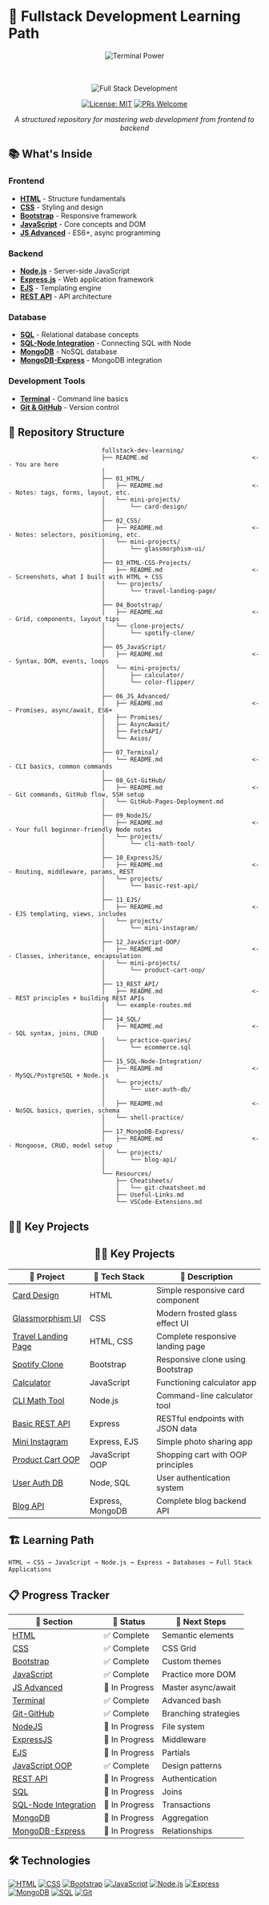 # 🚀 Fullstack Development Learning Path
<div align="center">
<img src="https://media.giphy.com/media/2zeji2UedvZzvIZ45N/giphy.gif" alt="Terminal Power" />
<br><br><br>
  
![Full Stack Development](https://img.shields.io/badge/Full%20Stack-Development-blue?style=for-the-badge)

[![License: MIT](https://img.shields.io/badge/License-MIT-yellow.svg)](https://opensource.org/licenses/MIT)
[![PRs Welcome](https://img.shields.io/badge/PRs-welcome-brightgreen.svg)](http://makeapullrequest.com)

*A structured repository for mastering web development from frontend to backend*

</div>

## 📚 What's Inside

### Frontend
- [**HTML**](#01_html) - Structure fundamentals
- [**CSS**](#02_css) - Styling and design
- [**Bootstrap**](#04_bootstrap) - Responsive framework
- [**JavaScript**](#05_javascript) - Core concepts and DOM
- [**JS Advanced**](#06_js_advanced) - ES6+, async programming

### Backend
- [**Node.js**](#09_nodejs) - Server-side JavaScript
- [**Express.js**](#10_expressjs) - Web application framework
- [**EJS**](#11_ejs) - Templating engine
- [**REST API**](#13_rest_api) - API architecture

### Database
- [**SQL**](#14_sql) - Relational database concepts
- [**SQL-Node Integration**](#15_sql-node-integration) - Connecting SQL with Node
- [**MongoDB**](#16_mongodb) - NoSQL database
- [**MongoDB-Express**](#17_mongodb-express) - MongoDB integration

### Development Tools
- [**Terminal**](#07_terminal) - Command line basics
- [**Git & GitHub**](#08_git-github) - Version control

## 🧩 Repository Structure

```
                          fullstack-dev-learning/
                          ├── README.md                             <-- You are here
                          │
                          ├── 01_HTML/
                          │   ├── README.md                         <-- Notes: tags, forms, layout, etc.
                          │   └── mini-projects/
                          │       └── card-design/
                          │
                          ├── 02_CSS/
                          │   ├── README.md                         <-- Notes: selectors, positioning, etc.
                          │   └── mini-projects/
                          │       └── glassmorphism-ui/
                          │
                          ├── 03_HTML-CSS-Projects/
                          │   ├── README.md                         <-- Screenshots, what I built with HTML + CSS
                          │   └── projects/
                          │       └── travel-landing-page/
                          │
                          ├── 04_Bootstrap/
                          │   ├── README.md                         <-- Grid, components, layout tips
                          │   └── clone-projects/
                          │       └── spotify-clone/
                          │
                          ├── 05_JavaScript/
                          │   ├── README.md                         <-- Syntax, DOM, events, loops
                          │   └── mini-projects/
                          │       ├── calculator/
                          │       └── color-flipper/
                          │
                          ├── 06_JS_Advanced/
                          │   ├── README.md                         <-- Promises, async/await, ES6+
                          │   ├── Promises/
                          │   ├── AsyncAwait/
                          │   ├── FetchAPI/
                          │   └── Axios/
                          │
                          ├── 07_Terminal/
                          │   └── README.md                         <-- CLI basics, common commands
                          │
                          ├── 08_Git-GitHub/
                          │   ├── README.md                         <-- Git commands, GitHub flow, SSH setup
                          │   └── GitHub-Pages-Deployment.md
                          │
                          ├── 09_NodeJS/
                          │   ├── README.md                         <-- Your full beginner-friendly Node notes
                          │   └── projects/
                          │       └── cli-math-tool/
                          │
                          ├── 10_ExpressJS/
                          │   ├── README.md                         <-- Routing, middleware, params, REST
                          │   └── projects/
                          │       └── basic-rest-api/
                          │
                          ├── 11_EJS/
                          │   ├── README.md                         <-- EJS templating, views, includes
                          │   └── projects/
                          │       └── mini-instagram/
                          │
                          ├── 12_JavaScript-OOP/
                          │   ├── README.md                         <-- Classes, inheritance, encapsulation
                          │   └── mini-projects/
                          │       └── product-cart-oop/
                          │
                          ├── 13_REST_API/
                          │   ├── README.md                         <-- REST principles + building REST APIs
                          │   └── example-routes.md
                          │
                          ├── 14_SQL/
                          │   ├── README.md                         <-- SQL syntax, joins, CRUD
                          │   └── practice-queries/
                          │       └── ecommerce.sql
                          │
                          ├── 15_SQL-Node-Integration/
                          │   ├── README.md                         <-- MySQL/PostgreSQL + Node.js
                          │   └── projects/
                          │       └── user-auth-db/
                          │
                          │   ├── README.md                         <-- NoSQL basics, queries, schema
                          │   └── shell-practice/
                          │
                          ├── 17_MongoDB-Express/
                          │   ├── README.md                         <-- Mongoose, CRUD, model setup
                          │   └── projects/
                          │       └── blog-api/
                          │
                          └── Resources/
                              ├── Cheatsheets/
                              │   └── git-cheatsheet.md
                              ├── Useful-Links.md
                              └── VSCode-Extensions.md
```

## 👨‍💻 Key Projects

<h2 align="center">👨‍💻 Key Projects</h2>

<div align="center">

<table>
  <thead>
    <tr>
      <th>🚀 Project</th>
      <th>🧰 Tech Stack</th>
      <th>📄 Description</th>
    </tr>
  </thead>
  <tbody>
    <tr>
      <td><a href="#01_html">Card Design</a></td>
      <td>HTML</td>
      <td>Simple responsive card component</td>
    </tr>
    <tr>
      <td><a href="#02_css">Glassmorphism UI</a></td>
      <td>CSS</td>
      <td>Modern frosted glass effect UI</td>
    </tr>
    <tr>
      <td><a href="#03_html-css-projects">Travel Landing Page</a></td>
      <td>HTML, CSS</td>
      <td>Complete responsive landing page</td>
    </tr>
    <tr>
      <td><a href="#04_bootstrap">Spotify Clone</a></td>
      <td>Bootstrap</td>
      <td>Responsive clone using Bootstrap</td>
    </tr>
    <tr>
      <td><a href="#05_javascript">Calculator</a></td>
      <td>JavaScript</td>
      <td>Functioning calculator app</td>
    </tr>
    <tr>
      <td><a href="#09_nodejs">CLI Math Tool</a></td>
      <td>Node.js</td>
      <td>Command-line calculator tool</td>
    </tr>
    <tr>
      <td><a href="#10_expressjs">Basic REST API</a></td>
      <td>Express</td>
      <td>RESTful endpoints with JSON data</td>
    </tr>
    <tr>
      <td><a href="#11_ejs">Mini Instagram</a></td>
      <td>Express, EJS</td>
      <td>Simple photo sharing app</td>
    </tr>
    <tr>
      <td><a href="#12_javascript-oop">Product Cart OOP</a></td>
      <td>JavaScript OOP</td>
      <td>Shopping cart with OOP principles</td>
    </tr>
    <tr>
      <td><a href="#15_sql-node-integration">User Auth DB</a></td>
      <td>Node, SQL</td>
      <td>User authentication system</td>
    </tr>
    <tr>
      <td><a href="#17_mongodb-express">Blog API</a></td>
      <td>Express, MongoDB</td>
      <td>Complete blog backend API</td>
    </tr>
  </tbody>
</table>

</div>



## 🏗️ Learning Path

```
HTML → CSS → JavaScript → Node.js → Express → Databases → Full Stack Applications
```

## 📋 Progress Tracker

<div align="center">

<table>
  <thead>
    <tr>
      <th>📁 Section</th>
      <th>📌 Status</th>
      <th>🚀 Next Steps</th>
    </tr>
  </thead>
  <tbody>
    <tr><td><a href="#01_html">HTML</a></td><td>✅ Complete</td><td>Semantic elements</td></tr>
    <tr><td><a href="#02_css">CSS</a></td><td>✅ Complete</td><td>CSS Grid</td></tr>
    <tr><td><a href="#04_bootstrap">Bootstrap</a></td><td>✅ Complete</td><td>Custom themes</td></tr>
    <tr><td><a href="#05_javascript">JavaScript</a></td><td>✅ Complete</td><td>Practice more DOM</td></tr>
    <tr><td><a href="#06_js_advanced">JS Advanced</a></td><td>🔄 In Progress</td><td>Master async/await</td></tr>
    <tr><td><a href="#07_terminal">Terminal</a></td><td>✅ Complete</td><td>Advanced bash</td></tr>
    <tr><td><a href="#08_git-github">Git-GitHub</a></td><td>✅ Complete</td><td>Branching strategies</td></tr>
    <tr><td><a href="#09_nodejs">NodeJS</a></td><td>🔄 In Progress</td><td>File system</td></tr>
    <tr><td><a href="#10_expressjs">ExpressJS</a></td><td>🔄 In Progress</td><td>Middleware</td></tr>
    <tr><td><a href="#11_ejs">EJS</a></td><td>🔄 In Progress</td><td>Partials</td></tr>
    <tr><td><a href="#12_javascript-oop">JavaScript OOP</a></td><td>✅ Complete</td><td>Design patterns</td></tr>
    <tr><td><a href="#13_rest_api">REST API</a></td><td>🔄 In Progress</td><td>Authentication</td></tr>
    <tr><td><a href="#14_sql">SQL</a></td><td>🔄 In Progress</td><td>Joins</td></tr>
    <tr><td><a href="#15_sql-node-integration">SQL-Node Integration</a></td><td>🔄 In Progress</td><td>Transactions</td></tr>
    <tr><td><a href="#16_mongodb">MongoDB</a></td><td>🔄 In Progress</td><td>Aggregation</td></tr>
    <tr><td><a href="#17_mongodb-express">MongoDB-Express</a></td><td>🔄 In Progress</td><td>Relationships</td></tr>
  </tbody>
</table>

</div>


## 🛠️ Technologies

[![HTML](https://img.shields.io/badge/HTML-5-orange?style=flat&logo=html5)](https://developer.mozilla.org/en-US/docs/Web/HTML)
[![CSS](https://img.shields.io/badge/CSS-3-blue?style=flat&logo=css3)](https://developer.mozilla.org/en-US/docs/Web/CSS)
[![Bootstrap](https://img.shields.io/badge/Bootstrap-5-purple?style=flat&logo=bootstrap)](https://getbootstrap.com/)
[![JavaScript](https://img.shields.io/badge/JavaScript-ES6-yellow?style=flat&logo=javascript)](https://developer.mozilla.org/en-US/docs/Web/JavaScript)
[![Node.js](https://img.shields.io/badge/Node.js-18-green?style=flat&logo=node.js)](https://nodejs.org/)
[![Express](https://img.shields.io/badge/Express-4-lightgrey?style=flat&logo=express)](https://expressjs.com/)
[![MongoDB](https://img.shields.io/badge/MongoDB-6-green?style=flat&logo=mongodb)](https://www.mongodb.com/)
[![SQL](https://img.shields.io/badge/SQL-MySQL-blue?style=flat&logo=mysql)](https://www.mysql.com/)
[![Git](https://img.shields.io/badge/Git-GitHub-black?style=flat&logo=git)](https://git-scm.com/)
